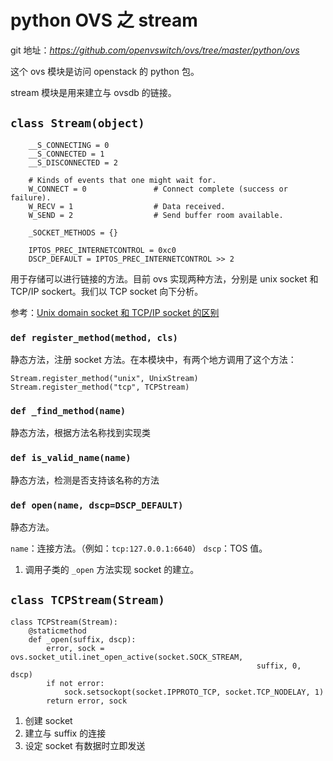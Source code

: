 # python OVS 之 stream

git 地址：*https://github.com/openvswitch/ovs/tree/master/python/ovs*

这个 ovs 模块是访问 openstack 的 python 包。

stream 模块是用来建立与 ovsdb 的链接。

## `class Stream(object)`

```
    __S_CONNECTING = 0
    __S_CONNECTED = 1
    __S_DISCONNECTED = 2

    # Kinds of events that one might wait for.
    W_CONNECT = 0               # Connect complete (success or failure).
    W_RECV = 1                  # Data received.
    W_SEND = 2                  # Send buffer room available.

    _SOCKET_METHODS = {}

    IPTOS_PREC_INTERNETCONTROL = 0xc0
    DSCP_DEFAULT = IPTOS_PREC_INTERNETCONTROL >> 2
``` 

用于存储可以进行链接的方法。目前 ovs 实现两种方法，分别是 unix socket 和 TCP/IP sockert。我们以 TCP socket 向下分析。

参考：[Unix domain socket 和 TCP/IP socket 的区别](http://jaminzhang.github.io/network/the-difference-between-unix-domain-socket-and-tcp-ip-socket/)

### `def register_method(method, cls)`

静态方法，注册 socket 方法。在本模块中，有两个地方调用了这个方法：

```
Stream.register_method("unix", UnixStream)
Stream.register_method("tcp", TCPStream)
```

### `def _find_method(name)`

静态方法，根据方法名称找到实现类

### `def is_valid_name(name)`

静态方法，检测是否支持该名称的方法

### `def open(name, dscp=DSCP_DEFAULT)`

静态方法。

`name`：连接方法。（例如：`tcp:127.0.0.1:6640`）
`dscp`：TOS 值。

1. 调用子类的 `_open` 方法实现 socket 的建立。






## `class TCPStream(Stream)`

```
class TCPStream(Stream):
    @staticmethod
    def _open(suffix, dscp):
        error, sock = ovs.socket_util.inet_open_active(socket.SOCK_STREAM,
                                                       suffix, 0, dscp)
        if not error:
            sock.setsockopt(socket.IPPROTO_TCP, socket.TCP_NODELAY, 1)
        return error, sock
```

1. 创建 socket
2. 建立与 suffix 的连接
3. 设定 socket 有数据时立即发送



